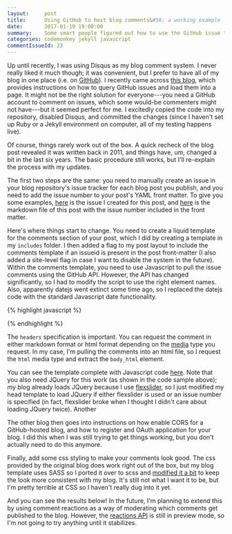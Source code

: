 ```yaml
---
layout:     post
title:      Using GitHub to host blog comments&#58; a working example
date:       2017-01-19 19:00:00
summary:    Some smart people figured out how to use the GitHub issue tracker for hosting blog comments, but their example is outdated and missing some steps. Here's how I got it working.
categories: codemonkey jekyll javascript
commentIssueId: 23
---
```


Up until recently, I was using Disqus as my blog comment system. I never
really liked it much though; it was convenient, but I prefer to have all
of my blog in one place (i.e. on 
[GitHub](https://github.com/mkoohafkan/mkoohafkan.github.io)).
I recently came across 
[this blog](http://ivanzuzak.info/2011/02/18/github-hosted-comments-for-github-hosted-blogs.html), 
which provides instructions on how to query GitHub issues and load them
into a page. It might not be the right solution for everyone---you need
a GitHub account to comment on issues, which some would-be commenters 
might not have---but it seemed perfect for
me. I excitedly copied the code into my repository, disabled 
Disqus, and committed the changes (since I haven't set up Ruby or a 
Jekyll environment on computer, all of my testing happens live). 

Of course, things rarely work out of the box. A quick recheck of the 
blog post revealed it was written back in 2011, and things have, um, 
changed a bit in the last six years. The basic procedure still works, 
but I'll re-explain the process with my updates.

The first two steps are the same: you need to manually create an issue 
in your blog repository's issue tracker for each blog post you publish,
and you need to add the issue number to your post's YAML front matter.
To give you some examples, 
[here](https://github.com/mkoohafkan/mkoohafkan.github.io/issues/23)
is the issue I created for this post, and 
[here](https://github.com/mkoohafkan/mkoohafkan.github.io/blob/master/_posts/2017-01-19-using-github-to-host-blog-comments.md) 
is the markdown file of this post with the issue number included in the 
front matter.

Here's where things start to change. You need to create a liquid 
template for the comments section of your post, which I did by creating
a template  in my `includes` folder. I then added a flag to my post
layout to include the comments template if an issueid is present in the
post front-matter (I also added a site-level flag in case I want to 
disable the system in the future). Within the comments template, you 
need to use Javascript to pull the issue comments using the GitHub API.
However, the API has changed significantly, so I had to modify the 
script to use the right element names. Also, apparently datejs went 
extinct some time ago, so I replaced the datejs code with the standard
Javascript date functionality.

{% highlight javascript %}
<script src="https://ajax.googleapis.com/ajax/libs/jquery/3.1.1/jquery.min.js"></script>
<script type="text/javascript">
  function loadComments(data) {
    for (var i=0; i<data.length; i++) {
      var cuser = data[i].user.login;
      var cuserlink = data[i].user.html_url;
      var clink = data[i].html_url;
      var cbody = data[i].body_html;
      var cavatarlink = data[i].user.avatar_url;      
      var cdate = new Date(data[i].created_at);
      $("#comments").append("<div class='comment'><div class='commentheader'><div class='commentgravatar'>" + '<img src="' + cavatarlink + '" alt="" width="30" height="30">' + "</div><a class='commentuser' href=\""+ cuserlink + "\">" + cuser + "</a><a class='commentdate' href=\"" + clink + "\">" + cdate.toLocaleDateString("en") + " " + cdate.toLocaleTimeString("en") + "</a></div><div class='commentbody'>" + cbody + "</div></div>");
    }
  }
  $.ajax("https://api.github.com/repos/mkoohafkan/mkoohafkan.github.io/issues/{{ page.commentIssueId }}/comments", {
    headers: {Accept: "application/vnd.github.v3.html+json"},
    dataType: "json",
    success: function(msg){
      loadComments(msg);
   }
  });
</script>
{% endhighlight %}

The `headers` specification is important. You can request the comment in
either markdown format or html format depending on the 
[media](https://developer.github.com/v3/media/) type you request. In my 
case, I'm pulling the comments into an html file, so I request the 
`html` media type and extract the `body_html` element.

You can see the template complete with Javascript code 
[here](https://github.com/mkoohafkan/mkoohafkan.github.io/blob/master/_includes/post_comments.html). 
Note that you also need JQuery for this work (as shown in the code 
sample above); my blog already loads JQuery because I use 
[flexslider](https://github.com/woocommerce/FlexSlider), 
so I just modified my head template to load JQuery if either flexslider 
is used or an issue number is specified (in fact, flexslider broke when 
I thought I didn't care about loading JQuery twice). Another 

The other blog then goes into instructions on how enable CORS for a 
GitHub-hosted blog, and how to register and OAuth application for your
blog. I did this when I was still trying to get things working, but you 
don't actually need to do this anymore.

Finally, add some css styling to make your comments look good. The css
provided by the original blog does work right out of the box, but my 
blog template uses SASS so I ported it over to scss and
[modified it a bit](https://github.com/mkoohafkan/mkoohafkan.github.io/blob/master/_sass/_github-comments.scss) 
to keep the look more consistent with my blog. It's still not what I 
want it to be, but I'm pretty terrible at CSS so I haven't really dug 
into it yet.

And you can see the results below! In the future, I'm planning to 
extend this by using comment reactions as a way of moderating which 
comments get published to the blog. However, the 
[reactions API](https://developer.github.com/v3/reactions/)
is still in preview mode, so I'm not going to try anything until it
stabilizes.
